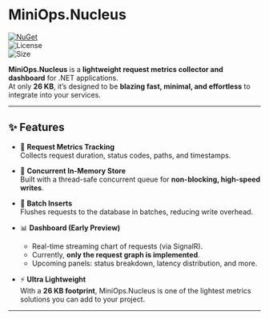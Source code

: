 # MiniOps.Nucleus

[![NuGet](https://img.shields.io/nuget/vpre/MiniOps.Nucleus.Core?style=flat-square)](https://www.nuget.org/packages/MiniOps.Nucleus.Core)  
![License](https://img.shields.io/badge/license-MIT-blue?style=flat-square)  
![Size](https://img.shields.io/badge/package_size-26KB-lightgreen?style=flat-square)

**MiniOps.Nucleus** is a **lightweight request metrics collector and dashboard** for .NET applications.  
At only **26 KB**, it’s designed to be **blazing fast, minimal, and effortless** to integrate into your services.

---

## ✨ Features

- 🔎 **Request Metrics Tracking**  
  Collects request duration, status codes, paths, and timestamps.

- 🧵 **Concurrent In-Memory Store**  
  Built with a thread-safe concurrent queue for **non-blocking, high-speed writes**.

- 💾 **Batch Inserts**  
  Flushes requests to the database in batches, reducing write overhead.

- 📊 **Dashboard (Early Preview)**  
  - Real-time streaming chart of requests (via SignalR).  
  - Currently, **only the request graph is implemented**.  
  - Upcoming panels: status breakdown, latency distribution, and more.

- ⚡ **Ultra Lightweight**  
  With a **26 KB footprint**, MiniOps.Nucleus is one of the lightest metrics solutions you can add to your project.

---
